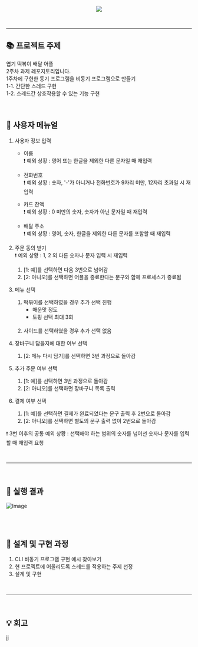 <p align="center">
  <img src="https://capsule-render.vercel.app/api?type=cylinder&color=0:be2727,100:502a2a&text=엽기떡볶이&section=header&fontAlignY=48&fontSize=60&height=150&animation=blinking&desc=스레드를%20이용한%20비동기%20프로그램%20만들기&descAlignY=76&fontColor=f7cdcd" />
</p>
<br>

--- 

## 📚 프로젝트 주제
엽기 떡볶이 배달 어플<br>
2주차 과제 레포지토리입니다.<br>
1주차에 구현한 동기 프로그램을 비동기 프로그램으로 만들기<br>
1-1. 간단한 스레드 구현<br>
1-2. 스레드간 상호작용할 수 있는 기능 구현

<br>

## 📜 사용자 메뉴얼
1. 사용자 정보 입력
   - 이름<br>
     ❗️ 예외 상황 : 영어 또는 한글을 제외한 다른 문자일 때 재입력
   
   - 전화번호<br>
     ❗️ 예외 상황 : 숫자, '-'가 아니거나 전화번호가 9자리 미만, 12자리 초과일 시 재입력
   - 카드 잔액<br>
     ❗️ 예외 상황 : 0 미만의 숫자, 숫자가 아닌 문자일 때 재입력
   - 배달 주소<br>
     ❗️ 예외 상황 : 영어, 숫자, 한글을 제외한 다른 문자를 포함할 때 재입력

2. 주문 동의 받기<br>
   ❗️ 예외 상황 : 1, 2 외 다른 숫자나 문자 입력 시 재입력
   1. [1: 예]를 선택하면 다음 3번으로 넘어감
   2. [2: 아니오]를 선택하면 어플을 종료한다는 문구와 함께 프로세스가 종료됨

3. 메뉴 선택
   1. 떡볶이를 선택하였을 경우 추가 선택 진행
      - 매운맛 정도
      - 토핑 선택 최대 3회<br><br>
   2. 사이드를 선택하였을 경우 추가 선택 없음<br>

4. 장바구니 담을지에 대한 여부 선택<br>
   1. [2: 메뉴 다시 담기]를 선택하면 3번 과정으로 돌아감

5. 추가 주문 여부 선택<br>
   1. [1: 예]를 선택하면 3번 과정으로 돌아감
   2. [2: 아니오]를 선택하면 장바구니 목록 출력
  
6. 결제 여부 선택<br>
   1. [1: 예]를 선택하면 결제가 완료되었다는 문구 출력 후 2번으로 돌아감
   2. [2: 아니오]를 선택하면 별도의 문구 출력 없이 2번으로 돌아감
   
❗️ 3번 이후의 공통 예외 상황 : 선택해야 하는 범위의 숫자를 넘어선 숫자나 문자를 입력할 때 재입력 요청

<br>

--- 

<br>

## 👀 실행 결과
![Image](https://github.com/user-attachments/assets/54d3e93e-964b-4aa5-88ca-81a3201b490a)

<br><br>

## 🤔 설계 및 구현 과정
1. CLI 비동기 프로그램 구현 예시 찾아보기
2. 현 프로젝트에 어울리도록 스레드를 적용하는 주제 선정
3. 설계 및 구현

<br>

---
  
<br>

## 💡 회고
jj

